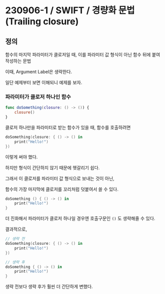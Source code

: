# 230906-1 / SWIFT / 경량화 문법(Trailing closure)

## 정의 

함수의 마지막 파라미터가 클로저일 때, 이를 파라미터 값 형식이 아닌 함수 뒤에 붙여 작성하는 문법

이때, Argument Label은 생략한다.

일단 예제부터 보면 이해되니 예제를 보자.

### 파라미터가 클로저 하나인 함수

```swift
func doSomething(closure: () -> ()) {
    closure()
}
```

클로저 하나만을 파라미터로 받는 함수가 있을 때, 함수를 호출하려면 

```swift
doSomething(closure: { () -> () in
    print("Hello!")
})
```

이렇게 써야 했다.

하지만 형식이 간단하지 않기 때문에 헷갈리기 쉽다.

그래서 이 클로저를 파라미터 값 형식으로 보내는 것이 아닌,

함수의 가장 마지막에 클로저를 꼬리처럼 덧붙여서 쓸 수 있다.

```swift
doSomething () { () -> () in
    print("Hello!")
}
```

더 진화해서 파라미터가 클로저 하나일 경우엔 호출구문인 `()` 도 생략해줄 수 있다.

결과적으로,

```swift
// 생략 전
doSomething(closure: { () -> () in
    print("Hello!")
})

// 생략 후
doSomething { () -> () in
    print("Hello!")
}
```

생략 전보다 생략 후가 훨씬 더 간단하게 변했다. 
